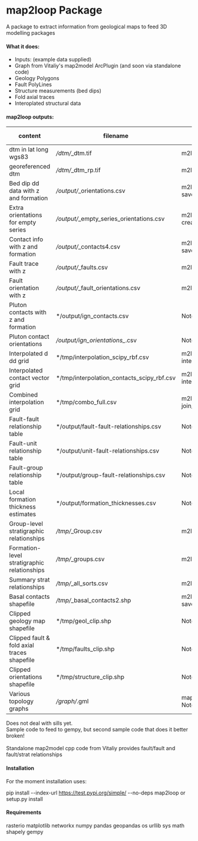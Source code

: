 # map2loop Package

A package to extract information from geological maps to feed 3D modelling packages

#### What it does:
  
- Inputs: (example data supplied)  
- Graph from Vitaliy's map2model ArcPlugin (and soon via standalone code)  
- Geology Polygons  
- Fault PolyLines  
- Structure measurements (bed dips)
- Fold axial traces
- Interoplated structural data  
  
#### map2loop outputs:
  
| content | filename | created by | example notebook |
| ----- | ----- | ----- | ----- |
| dtm in lat long wgs83 | */dtm/*_dtm.tif | m2l_utils.get_dtm |   2 |
| georeferenced dtm | */dtm/*_dtm_rp.tif| m2l_utils.reproject_dtm |  2 |
| Bed dip dd data with z and formation | */output/*_orientations.csv | m2l_geometry. save_orientations |  2 |
| Extra orientations for empty series | */output/*_empty_series_orientations.csv | m2l_geometry. create_orientations |  2 |
| Contact info with z and formation | */output/*_contacts4.csv | m2l_geometry. save_basal_contacts |  2 |
| Fault trace with z | */output/*_faults.csv | m2l_geometry. save_faults |  2 |
| Fault orientation with z | */output/*_fault_orientations.csv | m2l_geometry. save_faults |  2 |
| Pluton contacts with z and formation | */output/ign_contacts.csv | Notebook 8 |  8 |
| Pluton contact orientations | */output/ign_orientations_*.csv | Notebook 8 |  8 |
| Interpolated d dd grid | */tmp/interpolation_scipy_rbf.csv | m2l_interpolation. interpolate_orientations | Noebook 4 |
| Interpolated contact vector grid | */tmp/interpolation_contacts_scipy_rbf.csv | m2l_interpolation. interpolate_contacts |  5 |
| Combined interpolation grid | */tmp/combo_full.csv | m2l_interpolation. join_contacts_and_orientations |  6 |
| Fault-fault relationship table | */output/fault-fault-relationships.csv | Notebook 7 |  7 |
| Fault-unit relationship table | */output/unit-fault-relationships.csv | Notebook 7 |  7 |
| Fault-group relationship table | */output/group-fault-relationships.csv | Notebook 7 |  7 |
| Local formation thickness estimates | */output/formation_thicknesses.csv | Notebook 9 |  9 |
| Group-level stratigraphic relationships | */tmp/*_Group.csv | m2l_topology. save_group |  2 |
| Formation-level stratigraphic relationships | */tmp/*_groups.csv | m2l_topology. save_units |  2 |
| Summary strat relationships | */tmp/*_all_sorts.csv| m2l_topology. save_units |  2 |
| Basal contacts shapefile | */tmp/*_basal_contacts2.shp | m2l_geometry. save_basal_no_faults |  2 |
| Clipped geology map shapefile | */tmp/geol_clip.shp | Notebook 2 |  2 |
| Clipped fault & fold axial traces shapefile  | */tmp/faults_clip.shp | Notebook 2 |  2 |
| Clipped orientations shapefile  | */tmp/structure_clip.shp | Notebook 2 |  2 |
| Various topology graphs  | */graph/*.gml | map2model cpp code in Notebook 1 |  1 |

  
Does not deal with sills yet.  
Sample code to feed to gempy, but second sample code that does it better broken!  
<br>
Standalone map2model cpp code from Vitaliy provides fault/fault and fault/strat relationships   

#### Installation
For the moment installation uses:<br>

pip install --index-url https://test.pypi.org/simple/ --no-deps map2loop 
or   
setup.py install
  
#### Requirements
rasterio
matplotlib
networkx
numpy
pandas
geopandas
os
urllib
sys
math
shapely
gempy

